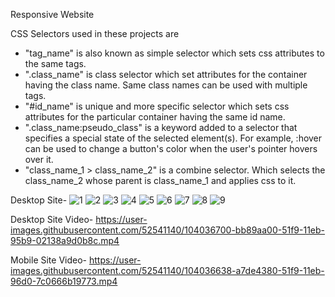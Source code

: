 Responsive Website

CSS Selectors used in these projects are

- "tag_name" is also known as simple selector which sets css attributes to the same tags.
- ".class_name" is class selector which set attributes for the container having the class name. Same class names can be used with multiple tags.
- "#id_name"  is unique and more specific selector which sets css attributes for the particular container having the same id name.
- ".class_name:pseudo_class" is a keyword added to a selector that specifies a special state of the selected element(s). For example, :hover can be used to change a button's color when the user's pointer hovers over it.   
- "class_name_1 > class_name_2" is a combine selector. Which selects the class_name_2 whose parent is class_name_1 and applies css to it.

Desktop Site-
![1](https://user-images.githubusercontent.com/52541140/104036654-add42480-51f9-11eb-8fcd-625bd1dd1ad2.PNG)
![2](https://user-images.githubusercontent.com/52541140/104036663-b167ab80-51f9-11eb-9f37-442901fc7db9.PNG)
![3](https://user-images.githubusercontent.com/52541140/104036664-b167ab80-51f9-11eb-877e-f2789ba36ad4.PNG)
![4](https://user-images.githubusercontent.com/52541140/104036681-b6c4f600-51f9-11eb-9dd2-765bc9f0b094.PNG)
![5](https://user-images.githubusercontent.com/52541140/104036683-b75d8c80-51f9-11eb-993f-3dd80829f1a4.PNG)
![6](https://user-images.githubusercontent.com/52541140/104036689-b88eb980-51f9-11eb-8973-a6f0b281d3c6.PNG)
![7](https://user-images.githubusercontent.com/52541140/104036694-baf11380-51f9-11eb-895b-9de6c12d940a.PNG)
![8](https://user-images.githubusercontent.com/52541140/104036697-baf11380-51f9-11eb-8630-cae2548ddcde.PNG)
![9](https://user-images.githubusercontent.com/52541140/104036698-bb89aa00-51f9-11eb-9496-9dc817decce2.PNG)

Desktop Site Video-
https://user-images.githubusercontent.com/52541140/104036700-bb89aa00-51f9-11eb-95b9-02138a9d0b8c.mp4

Mobile Site Video-
https://user-images.githubusercontent.com/52541140/104036638-a7de4380-51f9-11eb-96d0-7c0666b19773.mp4
